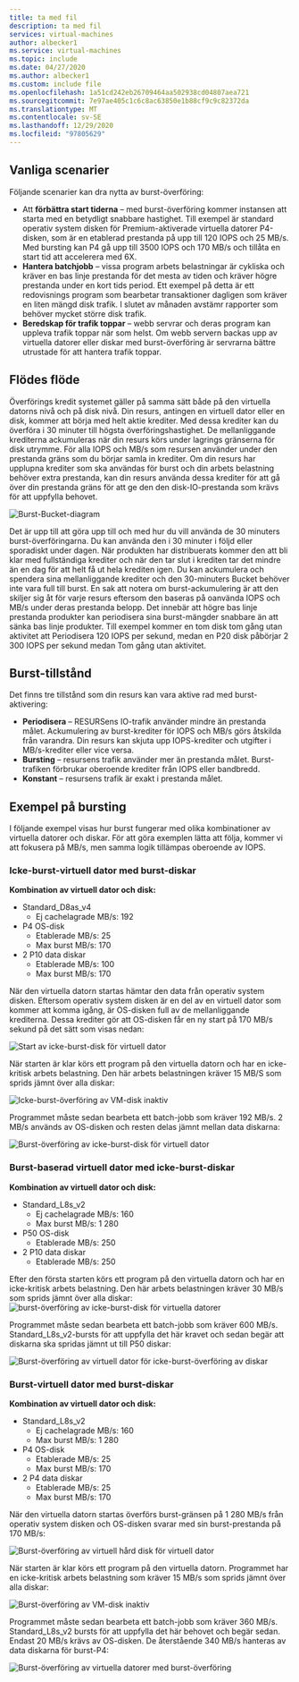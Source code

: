 ```yaml
---
title: ta med fil
description: ta med fil
services: virtual-machines
author: albecker1
ms.service: virtual-machines
ms.topic: include
ms.date: 04/27/2020
ms.author: albecker1
ms.custom: include file
ms.openlocfilehash: 1a51cd242eb26709464aa502938cd04807aea721
ms.sourcegitcommit: 7e97ae405c1c6c8ac63850e1b88cf9c9c82372da
ms.translationtype: MT
ms.contentlocale: sv-SE
ms.lasthandoff: 12/29/2020
ms.locfileid: "97805629"
---
```

## <a name="common-scenarios"></a>Vanliga scenarier
Följande scenarier kan dra nytta av burst-överföring:
- Att **förbättra start tiderna** – med burst-överföring kommer instansen att starta med en betydligt snabbare hastighet. Till exempel är standard operativ system disken för Premium-aktiverade virtuella datorer P4-disken, som är en etablerad prestanda på upp till 120 IOPS och 25 MB/s. Med bursting kan P4 gå upp till 3500 IOPS och 170 MB/s och tillåta en start tid att accelerera med 6X.
- **Hantera batchjobb** – vissa program arbets belastningar är cykliska och kräver en bas linje prestanda för det mesta av tiden och kräver högre prestanda under en kort tids period. Ett exempel på detta är ett redovisnings program som bearbetar transaktioner dagligen som kräver en liten mängd disk trafik. I slutet av månaden avstämr rapporter som behöver mycket större disk trafik.
- **Beredskap för trafik toppar** – webb servrar och deras program kan uppleva trafik toppar när som helst. Om webb servern backas upp av virtuella datorer eller diskar med burst-överföring är servrarna bättre utrustade för att hantera trafik toppar. 

## <a name="bursting-flow"></a>Flödes flöde
Överförings kredit systemet gäller på samma sätt både på den virtuella datorns nivå och på disk nivå. Din resurs, antingen en virtuell dator eller en disk, kommer att börja med helt aktie krediter. Med dessa krediter kan du överföra i 30 minuter till högsta överföringshastighet. De mellanliggande krediterna ackumuleras när din resurs körs under lagrings gränserna för disk utrymme. För alla IOPS och MB/s som resursen använder under den prestanda gräns som du börjar samla in krediter. Om din resurs har upplupna krediter som ska användas för burst och din arbets belastning behöver extra prestanda, kan din resurs använda dessa krediter för att gå över din prestanda gräns för att ge den den disk-IO-prestanda som krävs för att uppfylla behovet.



![Burst-Bucket-diagram](media/managed-disks-bursting/bucket-diagram.jpg)

Det är upp till att göra upp till och med hur du vill använda de 30 minuters burst-överföringarna. Du kan använda den i 30 minuter i följd eller sporadiskt under dagen. När produkten har distribuerats kommer den att bli klar med fullständiga krediter och när den tar slut i krediten tar det mindre än en dag för att helt få ut hela krediten igen. Du kan ackumulera och spendera sina mellanliggande krediter och den 30-minuters Bucket behöver inte vara full till burst. En sak att notera om burst-ackumulering är att den skiljer sig åt för varje resurs eftersom den baseras på oanvända IOPS och MB/s under deras prestanda belopp. Det innebär att högre bas linje prestanda produkter kan periodisera sina burst-mängder snabbare än att sänka bas linje produkter. Till exempel kommer en tom disk tom gång utan aktivitet att Periodisera 120 IOPS per sekund, medan en P20 disk påbörjar 2 300 IOPS per sekund medan Tom gång utan aktivitet.

## <a name="bursting-states"></a>Burst-tillstånd
Det finns tre tillstånd som din resurs kan vara aktive rad med burst-aktivering:
- **Periodisera** – RESURSens IO-trafik använder mindre än prestanda målet. Ackumulering av burst-krediter för IOPS och MB/s görs åtskilda från varandra. Din resurs kan skjuta upp IOPS-krediter och utgifter i MB/s-krediter eller vice versa.
- **Bursting** – resursens trafik använder mer än prestanda målet. Burst-trafiken förbrukar oberoende krediter från IOPS eller bandbredd.
- **Konstant** – resursens trafik är exakt i prestanda målet.

## <a name="examples-of-bursting"></a>Exempel på bursting
I följande exempel visas hur burst fungerar med olika kombinationer av virtuella datorer och diskar. För att göra exemplen lätta att följa, kommer vi att fokusera på MB/s, men samma logik tillämpas oberoende av IOPS.

### <a name="non-burstable-virtual-machine-with-burstable-disks"></a>Icke-burst-virtuell dator med burst-diskar
**Kombination av virtuell dator och disk:** 
- Standard_D8as_v4 
    - Ej cachelagrade MB/s: 192
- P4 OS-disk
    - Etablerade MB/s: 25
    - Max burst MB/s: 170 
- 2 P10 data diskar 
    - Etablerade MB/s: 100
    - Max burst MB/s: 170

 När den virtuella datorn startas hämtar den data från operativ system disken. Eftersom operativ system disken är en del av en virtuell dator som kommer att komma igång, är OS-disken full av de mellanliggande krediterna. Dessa krediter gör att OS-disken får en ny start på 170 MB/s sekund på det sätt som visas nedan:

![Start av icke-burst-disk för virtuell dator](media/managed-disks-bursting/nonbursting-vm-busting-disk/nonbusting-vm-bursting-disk-startup.jpg)

När starten är klar körs ett program på den virtuella datorn och har en icke-kritisk arbets belastning. Den här arbets belastningen kräver 15 MB/S som sprids jämnt över alla diskar:

![Icke-burst-överföring av VM-disk inaktiv](media/managed-disks-bursting/nonbursting-vm-busting-disk/nonbusting-vm-bursting-disk-idling.jpg)

Programmet måste sedan bearbeta ett batch-jobb som kräver 192 MB/s. 2 MB/s används av OS-disken och resten delas jämnt mellan data diskarna:

![Burst-överföring av icke-burst-disk för virtuell dator](media/managed-disks-bursting/nonbursting-vm-busting-disk/nonbusting-vm-bursting-disk-bursting.jpg)

### <a name="burstable-virtual-machine-with-non-burstable-disks"></a>Burst-baserad virtuell dator med icke-burst-diskar
**Kombination av virtuell dator och disk:** 
- Standard_L8s_v2 
    - Ej cachelagrade MB/s: 160
    - Max burst MB/s: 1 280
- P50 OS-disk
    - Etablerade MB/s: 250 
- 2 P10 data diskar 
    - Etablerade MB/s: 250

 Efter den första starten körs ett program på den virtuella datorn och har en icke-kritisk arbets belastning. Den här arbets belastningen kräver 30 MB/s som sprids jämnt över alla diskar: ![ burst-överföring av icke-burst-disk för virtuella datorer](media/managed-disks-bursting/bursting-vm-nonbursting-disk/burst-vm-nonbursting-disk-normal.jpg)

Programmet måste sedan bearbeta ett batch-jobb som kräver 600 MB/s. Standard_L8s_v2-bursts för att uppfylla det här kravet och sedan begär att diskarna ska spridas jämnt ut till P50 diskar:

![Burst-överföring av virtuell dator för icke-burst-överföring av diskar](media/managed-disks-bursting/bursting-vm-nonbursting-disk/burst-vm-nonbursting-disk-bursting.jpg)
### <a name="burstable-virtual-machine-with-burstable-disks"></a>Burst-virtuell dator med burst-diskar
**Kombination av virtuell dator och disk:** 
- Standard_L8s_v2 
    - Ej cachelagrade MB/s: 160
    - Max burst MB/s: 1 280
- P4 OS-disk
    - Etablerade MB/s: 25
    - Max burst MB/s: 170 
- 2 P4 data diskar 
    - Etablerade MB/s: 25
    - Max burst MB/s: 170 

När den virtuella datorn startas överförs burst-gränsen på 1 280 MB/s från operativ system disken och OS-disken svarar med sin burst-prestanda på 170 MB/s:

![Burst-överföring av virtuell hård disk för virtuell dator](media/managed-disks-bursting/bursting-vm-bursting-disk/burst-vm-burst-disk-startup.jpg)

När starten är klar körs ett program på den virtuella datorn. Programmet har en icke-kritisk arbets belastning som kräver 15 MB/s som sprids jämnt över alla diskar:

![Burst-överföring av VM-disk inaktiv](media/managed-disks-bursting/bursting-vm-bursting-disk/burst-vm-burst-disk-idling.jpg)

Programmet måste sedan bearbeta ett batch-jobb som kräver 360 MB/s. Standard_L8s_v2 bursts för att uppfylla det här behovet och begär sedan. Endast 20 MB/s krävs av OS-disken. De återstående 340 MB/s hanteras av data diskarna för burst-P4:  

![Burst-överföring av virtuella datorer med burst-överföring](media/managed-disks-bursting/bursting-vm-bursting-disk/burst-vm-burst-disk-bursting.jpg)

